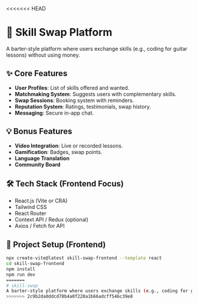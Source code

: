 <<<<<<< HEAD
# 🎯 Skill Swap Platform

A barter-style platform where users exchange skills (e.g., coding for guitar lessons) without using money.

## ✨ Core Features

- **User Profiles**: List of skills offered and wanted.
- **Matchmaking System**: Suggests users with complementary skills.
- **Swap Sessions**: Booking system with reminders.
- **Reputation System**: Ratings, testimonials, swap history.
- **Messaging**: Secure in-app chat.

## 💡 Bonus Features

- **Video Integration**: Live or recorded lessons.
- **Gamification**: Badges, swap points.
- **Language Translation**
- **Community Board**

## 🛠 Tech Stack (Frontend Focus)

- React.js (Vite or CRA)
- Tailwind CSS
- React Router
- Context API / Redux (optional)
- Axios / Fetch for API

## 🚀 Project Setup (Frontend)

```bash
npx create-vite@latest skill-swap-frontend --template react
cd skill-swap-frontend
npm install
npm run dev
=======
# skill-swap
A barter-style platform where users exchange skills (e.g., coding for guitar lessons) without using money.
>>>>>>> 2c9b2da0ddcd78b4a0f228a1b66adcff546c39e8
